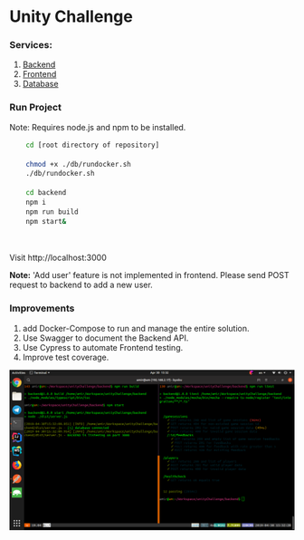 # Unity Challenge 

### Services:
1. [Backend](./backend)
2. [Frontend](./frontend)
3. [Database](./db)

### Run Project
 Note: Requires node.js and npm to be installed.

``` bash
    cd [root directory of repository]
    
    chmod +x ./db/rundocker.sh
    ./db/rundocker.sh
    
    cd backend
    npm i
    npm run build
    npm start&
    
    
```
Visit http://localhost:3000

**Note:** 'Add user' feature is not implemented in frontend.
Please send POST request to backend to add a new user.

### Improvements
1. add Docker-Compose to run and manage the entire solution.
2. Use Swagger to document the Backend API.
3. Use Cypress to automate Frontend testing.
4. Improve test coverage.

![Frontend](/img/front.png?raw=true "Frontend")
